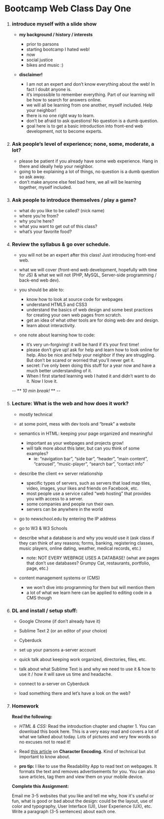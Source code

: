 Bootcamp Web Class Day One
========
1. ### introduce myself with a slide show
  
    - __my background / history / interests__
	    - prior to parsons
	    - starting bootcamp I hated web!
	    - now
	    - social justice
	    - bikes and music :)

    - __disclaimer!__

	    - I am not an expert and don’t know everything about the web! In fact I doubt anyone is.
	    - it’s impossible to remember everything. Part of our learning will be how to search for answers online. 
	    - we will all be learning from one another, myself included. Help your neighbor!
	    - there is no one right way to learn.
	    - don’t be afraid to ask questions! No question is a dumb question.
	    - goal here is to get a basic introduction into front-end web development, not to become experts.

2. ### Ask people’s level of experience; none, some, moderate, a lot?

    - please be patient if you already have some web experience. Hang in there and ideally help your neighbor.
    - going to be explaining a lot of things, no question is a dumb question so ask away.
    - don’t make anyone else feel bad here, we all will be learning together, myself included.

3. ### Ask people to introduce themselves / play a game?
	  - what do you like to be called? (nick name)
	  - where you’re from?
	  - why you’re here?
	  - what you want to get out of this class?
	  - what’s your favorite food?

4. ### Review the syllabus & go over schedule.
	  - you will not be an expert after this class! Just introducing front-end web.
	  - what we will cover (front-end web development, hopefully with time for JS) & what we will not (PHP, MySQL, Server-side programming / back-end web dev).
	  - you should be able to: 
	    - know how to look at source code for webpages
	    - understand HTML5 and CSS3
	    - understand the basics of web design and some best practices for creating your own web pages from scratch.
	    - get an idea of what other tools are for doing web dev and design.
	    - learn about interactivity.
	
	- one note about learning how to code: 
	  - it’s very un-forgiving! it will be hard if it’s your first time! 
	  - please don’t give up! ask for help and learn how to look online for help. Also be nice and help your neighbor if they are struggling. 
	    But don’t be scared or worried that you’ll never get it. 
	  - secret: I’ve only been doing this stuff for a year now and have a much better understanding of it. 
	  - When I first started learning web I hated it and didn’t want to do it. Now I love it.
  

   -- ** _10 min break!_ ** --

5. ### Lecture: What is the web and how does it work?

	- mostly technical
	- at some point, mess with dev tools and “break” a website
	
	- semantics in HTML: keeping your page organized and meaningful
	  - important as your webpages and projects grow!
	  - will talk more about this later, but can you think of some examples?
	    - ie: “navigation bar”, “side bar”, “header”, “main content”, “carousel”, “music-player”, “search bar”, “contact info” 
	
	- describe the client <-> server relationship
	  - specific types of servers, such as servers that load map tiles, video, images, your likes and friends on Facebook, etc.
	  - most people use a service called “web hosting” that provides you with access to a server.
	  - some companies and people run their own.
	  - servers can be anywhere in the world
	
	- go to newschool.edu by entering the IP address
	- go to W3 & W3 Schools
	- describe what a database is and why you would use it (ask class if they can think of any reasons; forms, banking, registering classes, music players, online dating, weather, medical records, etc.)
	  - note: NOT EVERY WEBPAGE USES A DATABASE! (what are pages that don’t use databases? Grumpy Cat, restaurants, portfolio, page, etc.) 
	
	- content management systems or (CMS)
	  - we won't dive into programming for them but will mention them
	  - a lot of what we learn here can be applied to editing code in a CMS though

6. ### DL and install / setup stuff:
	- Google Chrome (if don’t already have it)
	- Sublime Text 2 (or an editor of your choice)
	- Cyberduck
	
	- set up your parsons a-server account
	
	- quick talk about keeping work organized, directories, files, etc.
	- talk about what Sublime Text is and why we need to use it & how to use it / how it will save us time and headache.
	
	- connect to a-server on Cyberduck
	- load something there and let’s have a look on the web?
	
7. ### Homework
	__Read the following:__

	* _HTML & CSS:_ Read the introduction chapter and chapter 1. You can download this book here. This is a very easy read and covers a lot of what we talked about today. Lots of pictures and very few words so no excuses not to read it!
	
	* Read [this article](http://www.joelonsoftware.com/articles/Unicode.html) on __Character Encoding.__ Kind of technical but important to know about.
	
	* __pro tip:__ I like to use the Readability App to read text on webpages. It formats the text and removes advertisements for you. You can also save articles, tag them and view them on your mobile device.
	
	__Complete this Assignment:__
	
	Email me 3-5 websites that you like and tell me why, how it's useful or fun, what is good or bad about the design: could be the layout, use of color and typography, User Interface (UI), User Experience (UX), etc. Write a paragraph (3-5 sentences) about each one.